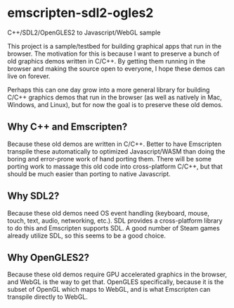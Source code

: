 # emscripten-sdl2-ogles2
C++/SDL2/OpenGLES2 to Javascript/WebGL sample

This project is a sample/testbed for building graphical apps that run in the browser.  The motivation for this is because I want to preserve a bunch of old graphics demos written in C/C++.  By getting them running in the browser and making the source open to everyone, I hope these demos can live on forever.

Perhaps this can one day grow into a more general library for building C/C++ graphics demos that run in the browser (as well as natively in Mac, Windows, and Linux), but for now the goal is to preserve these old demos.

## Why C++ and Emscripten?  

Because these old demos are written in C/C++.  Better to have Emscripten transpile these automatically to optimized Javascript/WASM than doing the boring and error-prone work of hand porting them.  There will be some porting work to massage this old code into cross-platform C/C++, but that should be much easier than porting to native Javascript.

## Why SDL2? 

Because these old demos need OS event handling (keyboard, mouse, touch, text, audio, networking, etc.).  SDL provides a cross-platform library to do this and Emscripten supports SDL.  A good number of Steam games already utilize SDL, so this seems to be a good choice.  

## Why OpenGLES2?  

Because these old demos require GPU accelerated graphics in the browser, and WebGL is the way to get that.  OpenGLES specifically, because it is the subset of OpenGL which maps to WebGL, and is what Emscripten can transpile directly to WebGL.


